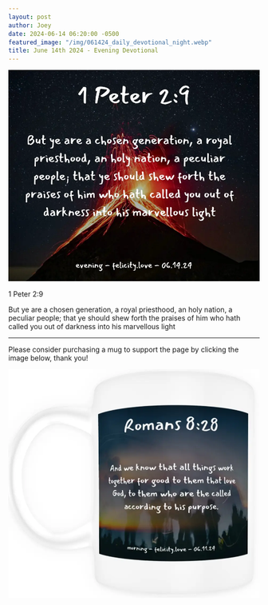 ```yaml
---
layout: post
author: Joey
date: 2024-06-14 06:20:00 -0500
featured_image: "/img/061424_daily_devotional_night.webp"
title: June 14th 2024 - Evening Devotional
---
```


[![June 14th 2024 - Evening Devotional](/img/061424_daily_devotional_night.webp)](/img/061424_daily_devotional_night.webp)

1 Peter 2:9

But ye are a chosen generation, a royal priesthood, an holy nation, a peculiar people; that ye should shew forth the praises of him who hath called you out of darkness into his marvellous light

<hr>

Please consider purchasing a mug to support the page by clicking the image below, thank you!

[![June 14th 2024 - Evening Devotional - Mug](/img/mugs/061124_morning_mug.webp)](https://www.joeybrinkman.com/shop)